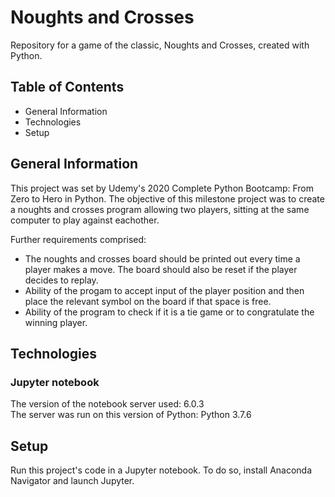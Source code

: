 # Noughts and Crosses
Repository for a game of the classic, Noughts and Crosses, created with Python.

## Table of Contents
* General Information
* Technologies
* Setup

## General Information
This project was set by Udemy's 2020 Complete Python Bootcamp: From Zero to Hero in Python. The objective of this milestone project was to create a noughts and crosses program allowing two players, sitting at the same computer to play against eachother. </br>

Further requirements comprised:
* The noughts and crosses board should be printed out every time a player makes a move. The board should also be reset if the player decides to replay.
* Ability of the progam to accept input of the player position and then place the relevant symbol on the board if that space is free.
* Ability of the program to check if it is a tie game or to congratulate the winning player.

## Technologies

### **Jupyter notebook**

The version of the notebook server used: 6.0.3</br>
The server was run on this version of Python: Python 3.7.6

## Setup 
Run this project's code in a Jupyter notebook. To do so, install Anaconda Navigator and launch Jupyter.
